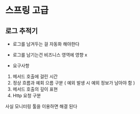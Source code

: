 # 스프링 고급


## 로그 추적기

- 로그를 남겨두는 걸 자동화 해야한다
- 로그를 남기는건 비즈니스 영역에 영향 x

- 요구사항

1. 메서드 호출에 걸린 시간
2. 정상 흐름과 예회 으름 구분 ( 예외 발생 시 예외 정보가 남아야 함 )
3. 메서드 호출의 깊이 표현
4. Http 요청 구분

사실 모니터링 툴을 이용하면 해결 된다
